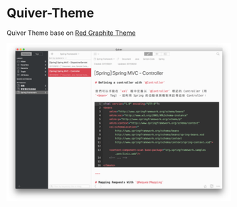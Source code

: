 # Quiver-Theme

Quiver Theme base on [Red Graphite Theme](https://raw.githubusercontent.com/floq-design/quiver-red-graphite-theme/master/quiver-red-graphite-theme.json)

![Screenshot](https://github.com/Goston/Quiver-Theme/blob/master/Screenshot.png)
